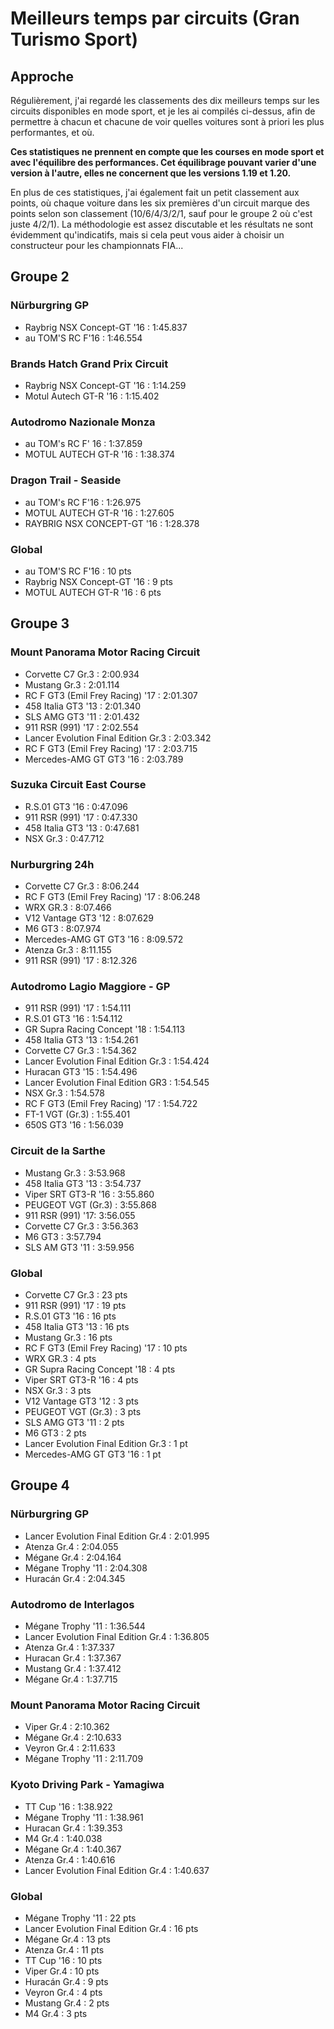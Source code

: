 # Meilleurs temps par circuits (Gran Turismo Sport)

## Approche

Régulièrement, j'ai regardé les classements des dix meilleurs temps
sur les circuits disponibles en mode sport, et je les ai compilés
ci-dessus, afin de permettre à chacun et chacune de voir quelles
voitures sont à priori les plus performantes, et où. 

**Ces statistiques ne prennent en compte que les courses en mode sport
et avec l'équilibre des performances. Cet équilibrage pouvant varier
d'une version à l'autre, elles ne concernent que les versions 1.19 et 1.20.**

En plus de ces statistiques, j'ai également fait un petit classement
aux points, où chaque voiture dans les six premières
d'un circuit marque des points selon
son classement (10/6/4/3/2/1, sauf pour le groupe 2 où c'est juste
4/2/1). La méthodologie est assez discutable et les résultats ne sont
évidemment qu'indicatifs, mais si cela peut vous aider à choisir un
constructeur pour les championnats FIA...


## Groupe 2

### Nürburgring GP

* Raybrig NSX Concept-GT '16 : 1:45.837
* au TOM'S RC F'16 : 1:46.554

### Brands Hatch Grand Prix Circuit

* Raybrig NSX Concept-GT '16 : 1:14.259
* Motul Autech GT-R '16 : 1:15.402

### Autodromo Nazionale Monza

* au TOM's RC F' 16 : 1:37.859
* MOTUL AUTECH GT-R '16 : 1:38.374

### Dragon Trail - Seaside

* au TOM's RC F'16 : 1:26.975
* MOTUL AUTECH GT-R '16 : 1:27.605
* RAYBRIG NSX CONCEPT-GT '16 : 1:28.378

### Global

* au TOM'S RC F'16 : 10 pts
* Raybrig NSX Concept-GT '16 : 9 pts
* MOTUL AUTECH GT-R '16 : 6 pts

## Groupe 3

### Mount Panorama Motor Racing Circuit

* Corvette C7 Gr.3 : 2:00.934
* Mustang Gr.3 : 2:01.114
* RC F GT3 (Emil Frey Racing) '17 : 2:01.307
* 458 Italia GT3 '13 : 2:01.340
* SLS AMG GT3 '11 : 2:01.432
* 911 RSR (991) '17 : 2:02.554
* Lancer Evolution Final Edition Gr.3 : 2:03.342
* RC F GT3 (Emil Frey Racing) '17 : 2:03.715
* Mercedes-AMG GT GT3 '16 : 2:03.789

### Suzuka Circuit East Course

* R.S.01 GT3 '16 : 0:47.096
* 911 RSR (991) '17 : 0:47.330
* 458 Italia GT3 '13 : 0:47.681
* NSX Gr.3 : 0:47.712

### Nurburgring 24h

* Corvette C7 Gr.3 : 8:06.244
* RC F GT3 (Emil Frey Racing) '17 : 8:06.248
* WRX GR.3 : 8:07.466
* V12 Vantage GT3 '12 : 8:07.629
* M6 GT3 : 8:07.974
* Mercedes-AMG GT GT3 '16 : 8:09.572
* Atenza Gr.3 : 8:11.155
* 911 RSR (991) '17 : 8:12.326

### Autodromo Lagio Maggiore - GP

* 911 RSR (991) '17 : 1:54.111 
* R.S.01 GT3 '16 : 1:54.112
* GR Supra Racing Concept '18 : 1:54.113
* 458 Italia GT3 '13 : 1:54.261
* Corvette C7 Gr.3 : 1:54.362
* Lancer Evolution Final Edition Gr.3 : 1:54.424
* Huracan GT3 '15 : 1:54.496
* Lancer Evolution Final Edition GR3 : 1:54.545 
* NSX Gr.3 : 1:54.578
* RC F GT3 (Emil Frey Racing) '17 : 1:54.722 
* FT-1 VGT (Gr.3) : 1:55.401
* 650S GT3 '16 : 1:56.039

### Circuit de la Sarthe

* Mustang Gr.3 : 3:53.968
* 458 Italia GT3 '13 : 3:54.737
* Viper SRT GT3-R '16 : 3:55.860
* PEUGEOT VGT (Gr.3) : 3:55.868
* 911 RSR (991) '17: 3:56.055
* Corvette C7 Gr.3 : 3:56.363
* M6 GT3 : 3:57.794
* SLS AM GT3 '11 : 3:59.956


### Global 

* Corvette C7 Gr.3 : 23 pts
* 911 RSR (991) '17 : 19 pts
* R.S.01 GT3 '16 : 16 pts
* 458 Italia GT3 '13 : 16 pts
* Mustang Gr.3 : 16 pts
* RC F GT3 (Emil Frey Racing) '17 : 10 pts
* WRX GR.3 : 4 pts
* GR Supra Racing Concept '18 : 4 pts
* Viper SRT GT3-R '16 : 4 pts
* NSX Gr.3 : 3 pts
* V12 Vantage GT3 '12 : 3 pts
* PEUGEOT VGT (Gr.3) : 3 pts
* SLS AMG GT3 '11 : 2 pts
* M6 GT3 : 2 pts
* Lancer Evolution Final Edition Gr.3 : 1 pt
* Mercedes-AMG GT GT3 '16 : 1 pt


## Groupe 4


### Nürburgring GP

* Lancer Evolution Final Edition Gr.4 : 2:01.995
* Atenza Gr.4 : 2:04.055
* Mégane Gr.4 : 2:04.164
* Mégane Trophy '11 : 2:04.308
* Huracán Gr.4 : 2:04.345

### Autodromo de Interlagos

* Mégane Trophy '11 : 1:36.544
* Lancer Evolution Final Edition Gr.4 : 1:36.805
* Atenza Gr.4 : 1:37.337
* Huracan Gr.4 : 1:37.367
* Mustang Gr.4 : 1:37.412
* Mégane Gr.4 : 1:37.715

### Mount Panorama Motor Racing Circuit

* Viper Gr.4 : 2:10.362
* Mégane Gr.4 : 2:10.633
* Veyron Gr.4 : 2:11.633
* Mégane Trophy '11 : 2:11.709

### Kyoto Driving Park - Yamagiwa 

* TT Cup '16 : 1:38.922
* Mégane Trophy '11 : 1:38.961
* Huracan Gr.4 : 1:39.353
* M4 Gr.4 : 1:40.038
* Mégane Gr.4 : 1:40.367
* Atenza Gr.4 : 1:40.616
* Lancer Evolution Final Edition Gr.4 : 1:40.637

### Global

* Mégane Trophy '11 : 22 pts
* Lancer Evolution Final Edition Gr.4 : 16 pts
* Mégane Gr.4 : 13 pts
* Atenza Gr.4 : 11 pts
* TT Cup '16 : 10 pts
* Viper Gr.4 : 10 pts
* Huracán Gr.4 : 9 pts
* Veyron Gr.4 : 4 pts
* Mustang Gr.4 : 2 pts
* M4 Gr.4 : 3 pts
